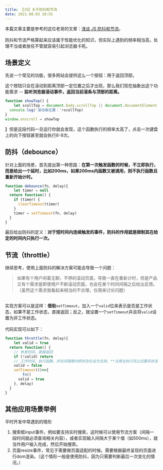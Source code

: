 ```yaml
---
title: 【JS】关于防抖和节流
date: 2021.08.03 18:55
---
```


本篇文章主要是参考的这位老哥的文章：[浅谈 JS 防抖和节流](https://segmentfault.com/a/1190000018428170/)。<br />
<br />防抖和节流严格算起来应该属于性能优化的知识，但实际上遇到的频率相当高，处理不当或者放任不管就容易引起浏览器卡死。<br />

<a name="OzzNu"></a>
## 场景定义
先说一个常见的功能，很多网站会提供这么一个按钮：用于返回顶部。

这个按钮只会在滚动到距离顶部一定位置之后才出现，那么我们现在抽象出这个功能需求 -- **监听浏览器滚动事件，返回当前滚条与顶部的距离。**
```javascript
function showTop() {
	let scollTop = document.body.scrollTop || document.documentElement.scrollTop;
  console.log('滚动条位置：'+scollTop)
}
window.onscroll = showTop
```
】但是这段代码一旦运行你就会发现，这个函数执行的频率太高了，点击一次键盘上的向下按钮甚至就会执行8-9次。<br />

<a name="WeIGh"></a>
## 防抖（debounce）
针对上面的场景，首先提出第一种思路：**在第一次触发函数的时候，不立即执行，而是给出一个延时，比如200ms，如果200ms内函数又被调用，则不执行函数且重新开始计时。**
```javascript
function debounce(fn, delay){
	let timer = null
  return function() {
  	if (timer) {
      clearTimeout(timer)
    }
    timer = setTimeout(fn, delay)
  }
}
```
最后给出防抖的定义：**对于短时间内连续触发的事件，防抖的作用就是限制其在给定的时间内只执行一次。**
<a name="XddJJ"></a>
## 节流（throttle）
继续思考，使用上面防抖的解决方案可能会导致一个问题：<br />

> 如果有个用户闲着无聊，不停的滚动页面，导致一直在重新计时，但是产品又有个需求是即使用户不断滚动页面，也会在某个时间间隔之后给出反馈。（虽然这个需求我看起来相当的不合理，仅用来讨论问题）


<br />实现方案可以是这样：**借助**`setTimeout`，加入一个`valid`位来表示是否是工作状态，如果不是工作状态，直接返回；反之，就设置一个`setTimeout`并且将`valid`设置为非工作状态。<br />
<br />代码实现可以如下：
```javascript
function throttle(fn, delay){
	let valid = true
  return function() {
    // 休息时间，直接返回
  	if (!valid) return
    // 工作时间，执行函数，并在间隔期内把状态位设为无效。**注意在执行完之后要将状态改为工作**
    valid = false
    setTimeout(()=>{
    	fn()
      valid = true
    }, delay)
  }
}
```
<a name="z0HBc"></a>
## 其他应用场景举例
平时开发中常遇到的情形

1. 搜索框input事件，例如要支持实时搜索，这时候可以使用节流方案（间隔一段时间就必须查询相关内容），或者实现输入间隔大于某个值（如500ms），就当作用户输入完成，然后开始搜索。
1. 页面resize事件，常见于需要做页面适配的时候。需要根据最终呈现的页面进行dom渲染。（这个情形一般是使用防抖，因为只需要判断最后一次变化的情况。）

